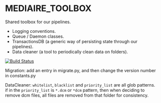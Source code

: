 # MEDIAIRE_TOOLBOX

Shared toolbox for our pipelines. 
* Logging conventions.
* Queue / Daemon classes.
* TransactionsDB (a generic way of persisting state through our pipelines).
* Data cleaner (a tool to periodically clean data on folders).

[![Build Status](https://travis-ci.org/mediaire/mediaire_toolbox.svg?branch=master)](https://travis-ci.org/mediaire/mediaire_toolbox)

Migration:
add an entry in migrate.py, and then change the version number in constants.py

DataCleaner:
`whitelist`, `blacklist` and `priority_list` are all glob patterns.
if in the `priority_list` is `*.dcm` or `*dcm` pattern, then when deciding to remove dcm
files, all files are removed from that folder for consistency.